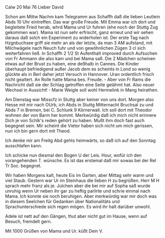  Calw 20 Mai 76
Lieber David

Schon am Mittw Nachm kam Telegramm aus Schaffh daß die lieben Leutlein Abds 10 Uhr eintreffen. Das war große Freude. Mit Emma war ich dort und begleitete Fried herab, whrd Mama und Ur fuhren (ehe noch der Stuttg Zug gekommen war). Mama ist nun sehr erfrischt, ganz erneut und wir sehen daraus daß solch ein Experiment zu widerholen ist. Der erste Tag nach Hzgnbuchsee griff sie mehr an als der letzte, da man 3 AM aufstand, mit Milchwägele nach Neuch fuhr und von gewöhnlichen Zügen 3 cl sich weiterfahren ließ. In Schaffh 2 1/2 St Aufenthalt improved durch Aufsuchen von Fr Ammann die also kam und bei Mama saß. Die 2 Mädchen scheinen etwas auf der Brust zu haben, eine deßhalb in Cannes. Die Kinder überhaupt befriedigend außer Jacob dem es scheints in Lond so wenig glückte als in Berl daher jetzt Versuch in Hannover. Uran ordentlich frisch nicht gealtert. An Rolle hatte Mama bes. Freude. - Aber von Fr Rams die Nachricht daß sie der Schlag getroffen eine Seite gelähmt hat. Also neuer Wechsel in Aussicht! - Marie Weigle soll wohl Hermelink in Mang heirathen.

Am Dienstag war Misscfz in Stuttg aber keiner von uns dort. Morgen also Hesse mit mir nach OUrb, ich Abds in Stuttg Mitternacht Bruchsal zu und Abds 7 in Bremen, bei C. Schlunk 9 Körnerwall. Ich soll dort mit Theodor wohnen der von Barm her kommt. Merkwürdig daß ich mich nicht erinnere Dich je von Schlk's reden gehört zu haben. Mußt ihm doch fast auch begegnet sein. Mir scheint die Vietor haben sich nicht um mich gerissen, nun ich bin gern dort mit Theod.

Ich denke mir am Freitg Abd gehts heimwärts, so daß ich auf den Sonntag ausschlafen kann.

Ich schicke nun diesmal den Bogen U der Leis. Hour, wofür ich den vorangehenden T. wünsche. Es ist das erstemal daß mir sowas bei der Rel Tr Soc. begegnet.

Wir haben Morgens kalt, heute Eis im Garten, aber Mittag sehr warm und viel Staub. Gestern war Ur im Steinhaus die lieben H zu begrüßen. Herr M H sprach mehr franz als je. Julchen aber die bei mir auf Sopha saß wurde unruhig wenn Ur neben ihr gar zu heftig parlirte und schrie einmal nach Mama. Ich konnte sie noch beruhigen. Aber merkwürdig war mir doch was in diesem Seelchen für Gedanken über Nationalitäts und Sprachunterschiede sich regen mögen. Es wird ihr halt darüber unwohl.

Adele ist nett auf den Gängen, thut aber nicht gut im Hause, wenn auf Besuch, fremdelt gern.

Mit 1000 Grüßen von Mama und Ur. küßt
 Dein V.
